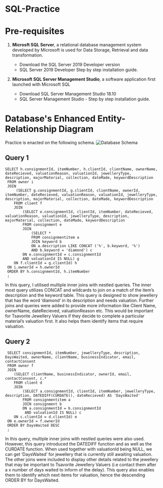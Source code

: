 # SQL-Practice
# Pre-requisites
1. **Microsft SQL Server**, a relational database management system developed by Microsoft is used for Data Storage, Retrieval and data transformation.
    - Download the SQL Server 2019 Developer version
    - SQL Server 2019 Developer Step by step installation guide.


2. **Microsoft SQL Server Management Studio**, a software application first launched with Microsoft SQL
    - Download SQL Server Management Studio 18.10
    - SQL Server Management Studio - Step by step installation guide.

# Database's Enhanced Entity-Relationship Diagram 
Practice is enacted on the following schema.
![Database Schema](../main/ImageAssets/DatabaseEER.png)


    
## Query 1
```
SELECT h.consignmentId, itemNumber, h.clientId, clientName, ownerName, dateRecieved, valuationReason, valuationId, jewelleryType, description, majorMaterial, collection, dateMade, keywordDescription
 FROM owner i
 JOIN
	 (SELECT g.consignmentId, g.clientId, clientName, ownerId, itemNumber, dateRecieved, valuationReason, valuationId, jewelleryType, description, majorMaterial, collection, dateMade, keywordDescription
 	FROM client f
 	JOIN
 		(SELECT e.consignmentId, clientId, itemNumber, dateRecieved, valuationReason, valuationId, jewelleryType, description, majorMaterial, collection, dateMade, keywordDescription
 		FROM consignment e
 		JOIN
 			(SELECT *
 			FROM consignmentitem a
 			JOIN keyword b
 			ON a.description LIKE CONCAT ('%', b.keyword, '%')
 			AND b.keyword = 'diamond') c
 		ON e.consignmentId = c.consignmentId
 		AND valuationId IS NULL) g
 	ON f.clientId = g.clientId) h
 ON i.ownerId = h.ownerId
 ORDER BY h.consignmentId, h.itemNumber
 ;
```
In this query, I utilised multiple inner joins with nestled queries. The inner most query utilizes CONCAT and wildcards to join on a match of the item’s description and the keyword table. This query is designed to show jewellery that has the word ‘diamond’ in its description and needs valuation. Further joins and queries were added to provide more information like Client Name, ownerName, dateRecieved, valuationReason etc.  This would be important for Tsavorite Jewellery Valuers if they decide to complete a particular material’s valuation first. It also helps them identify items that require valuation.

## Query 2
```
 SELECT consignmentId, itemNumber, jewelleryType, description, DaysWaited, ownerName, clientName, businessIndicator, email, contactConsent
 FROM owner f
 JOIN
 	(SELECT clientName, businessIndicator, ownerId, email, contactConsent, c.*
 	FROM client d
 	JOIN
 		(SELECT a.consignmentId, clientId, itemNumber, jewelleryType, description, DATEDIFF(CURDATE(), dateRecieved) AS 'DaysWaited'
 		FROM consignmentitem a
 		JOIN consignment b
 		ON a.consignmentId = b.consignmentId
         AND valuationId IS NULL) c
 	ON c.clientId = d.clientId) e
 ON e.ownerId = f.ownerId
 ORDER BY DaysWaited DESC
 ; 
```

In this query, multiple inner joins with nestled queries were also used. However, this query introduced the DATEDIFF function and as well as the CURDATE function. When used together with valuationId being NULL, we can get ‘DaysWaited’ for jewellery that is currently still awaiting valuation. The other joins were included to display other details related to the jewellery that may be important to Tsavorite Jewellery Valuers (i.e contact them after a x number of days waited to inform of the delay). This query also enables them to identify which next items for valuation, hence the descending ORDER BY for DaysWaited.
